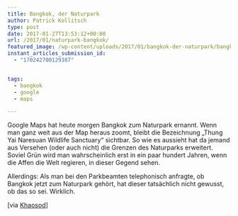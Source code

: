 ```yaml
---
title: Bangkok, der Naturpark
author: Patrick Kollitsch
type: post
date: 2017-01-27T13:53:12+00:00
url: /2017/01/naturpark-bangkok/
featured_image: /wp-content/uploads/2017/01/bangkok-der-naturpark/bangkok-in-google-maps-20170127.png
instant_articles_submission_id:
  - "170242700129387"


tags:
  - bangkok
  - google
  - maps

---
```

Google Maps hat heute morgen Bangkok zum Naturpark ernannt. Wenn man ganz weit aus der Map heraus zoomt, bleibt die Bezeichnung &#8222;Thung Yai Naresuan Wildlife Sanctuary&#8220; sichtbar. So wie es aussieht hat da jemand aus Versehen (oder auch nicht) die Grenzen des Naturparks erweitert. Soviel Grün wird man wahrscheinlich erst in ein paar hundert Jahren, wenn die Affen die Welt regieren, in dieser Gegend sehen.

Allerdings: Als man bei den Parkbeamten telephonisch anfragte, ob Bangkok jetzt zum Naturpark gehört, hat dieser tatsächlich nicht gewusst, ob das so sei. Wirklich.

[via [Khaosod][1]]

 [1]: http://www.khaosodenglish.com/culture/net/2017/01/27/much-green-google-declares-bangkok-parkland/